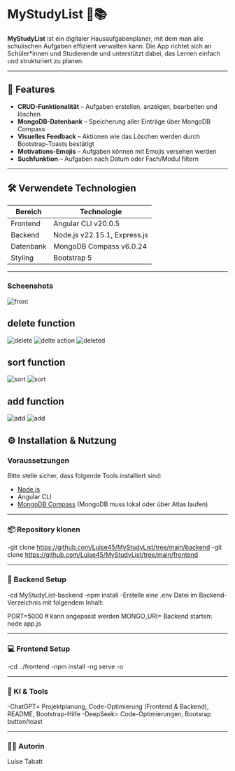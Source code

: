 # MyStudyList 📖📚

**MyStudyList** ist ein digitaler Hausaufgabenplaner, mit dem man alle schulischen Aufgaben effizient verwalten kann. Die App richtet sich an Schüler\*innen und Studierende und unterstützt dabei, das Lernen einfach und strukturiert zu planen.

---

## 📘 Features

- **CRUD-Funktionalität** – Aufgaben erstellen, anzeigen, bearbeiten und löschen  
- **MongoDB-Datenbank** – Speicherung aller Einträge über MongoDB Compass  
- **Visuelles Feedback** – Aktionen wie das Löschen werden durch Bootstrap-Toasts bestätigt  
- **Motivations-Emojis** – Aufgaben können mit Emojis versehen werden  
- **Suchfunktion** – Aufgaben nach Datum oder Fach/Modul filtern  

---

## 🛠️ Verwendete Technologien

| Bereich    | Technologie                            |
|------------|----------------------------------------|
| Frontend   | Angular CLI v20.0.5                    |
| Backend    | Node.js v22.15.1, Express.js           |
| Datenbank  | MongoDB Compass v6.0.24                |
| Styling    | Bootstrap 5                            |

---
### Scheenshots


![front](/screenshots/2.png)

## delete function
![delete](/screenshots/6.png)
![delte action](/screenshots/8.png)
![deleted](/screenshots/1.png)

## sort function
![sort](/screenshots/5.png)
![sort](/screenshots/7.png)

## add function

![add](/screenshots/3.png)
![add](/screenshots/4.png)


## ⚙️ Installation & Nutzung

### Voraussetzungen

Bitte stelle sicher, dass folgende Tools installiert sind:

- [Node.js](https://nodejs.org/)  
- Angular CLI  
- [MongoDB Compass](https://www.mongodb.com/products/compass) (MongoDB muss lokal oder über Atlas laufen)

---

### 📦 Repository klonen


-git clone https://github.com/Luise45/MyStudyList/tree/main/backend
-git clone https://github.com/Luise45/MyStudyList/tree/main/frontend

---

### 🚀 Backend Setup

-cd MyStudyList-backend
-npm install
-Erstelle eine .env Datei im Backend-Verzeichnis mit folgendem Inhalt:

PORT=5000 # kann angepasst werden
MONGO_URI=<name der eigenen Datenbank>
Backend starten:
node app.js

---

### 💻 Frontend Setup

-cd ../frontend
-npm install
-ng serve -o

---

### 🤖 KI & Tools

-ChatGPT=  Projektplanung, Code-Optimierung (Frontend & Backend), README, Bootstrap-Hilfe
-DeepSeek= Code-Optimierungen, Bootsrap button/toast


---

### 👩‍💻 Autorin

Luise Tabatt





